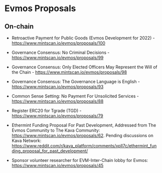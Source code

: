 # Evmos Proposals 


## On-chain

- Retroactive Payment for Public Goods (Evmos Development for 2022) - https://www.mintscan.io/evmos/proposals/100
- Governance Consensus: No Criminal Decisions - https://www.mintscan.io/evmos/proposals/99
- Governance Consensus: Only Elected Officers May Represent the Will of the Chain - https://www.mintscan.io/evmos/proposals/98
- Governance Consensus: The Governance Language is English - https://www.mintscan.io/evmos/proposals/93
- Common Sense Setting: No Payment For Unsolicited Services - https://www.mintscan.io/evmos/proposals/88
- Register ERC20 for Tgrade (TGD) - https://www.mintscan.io/evmos/proposals/79
- Ethermint Funding Proposal For Past Development, Addressed from The Evmos Community to The Kava Community: https://www.mintscan.io/evmos/proposals/62. Pending discussions on Kava Network: https://www.reddit.com/r/kava_platform/comments/xpll7c/ethermint_funding_proposal_for_past_development/

- Sponsor volunteer researcher for EVM-Inter-Chain lobby for Evmos: https://www.mintscan.io/evmos/proposals/45
